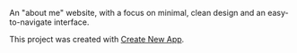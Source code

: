 An "about me" website, with a focus on minimal, clean design and an easy-to-navigate interface. 

This project was created with [Create New App](https://github.com/qodesmith/create-new-app).
